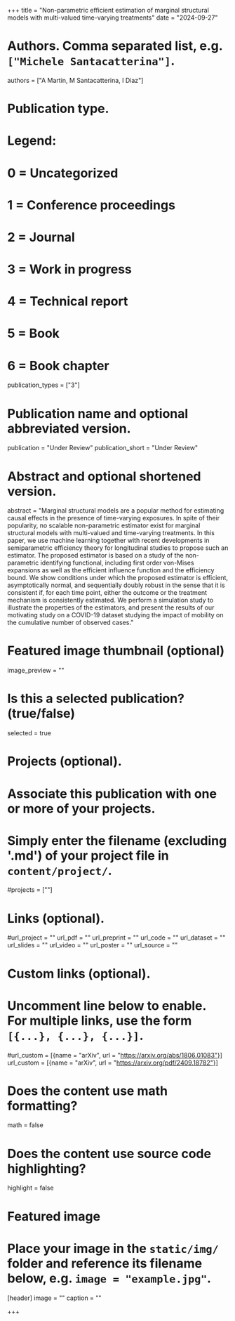 +++
title = "Non-parametric efficient estimation of marginal structural models with multi-valued time-varying treatments"
date = "2024-09-27"

# Authors. Comma separated list, e.g. `["Michele Santacatterina"]`.
authors = ["A Martin, M Santacatterina, I Diaz"]

# Publication type.
# Legend:
# 0 = Uncategorized
# 1 = Conference proceedings
# 2 = Journal
# 3 = Work in progress
# 4 = Technical report
# 5 = Book
# 6 = Book chapter
publication_types = ["3"]

# Publication name and optional abbreviated version.
publication = "Under Review"
publication_short = "Under Review"

# Abstract and optional shortened version.
abstract = "Marginal structural models are a popular method for estimating causal effects in the presence of time-varying exposures. In spite of their popularity, no scalable non-parametric estimator exist for marginal structural models with multi-valued and time-varying treatments. In this paper, we use machine learning together with recent developments in semiparametric efficiency theory for longitudinal studies to propose such an estimator. The proposed estimator is based on a study of the non-parametric identifying functional, including first order von-Mises expansions as well as the efficient influence function and the efficiency bound. We show conditions under which the proposed estimator is efficient, asymptotically normal, and sequentially doubly robust in the sense that it is consistent if, for each time point, either the outcome or the treatment mechanism is consistently estimated. We perform a simulation study to illustrate the properties of the estimators, and present the results of our motivating study on a COVID-19 dataset studying the impact of mobility on the cumulative number of observed cases."



# Featured image thumbnail (optional)
image_preview = ""

# Is this a selected publication? (true/false)
selected = true

# Projects (optional).
#   Associate this publication with one or more of your projects.
#   Simply enter the filename (excluding '.md') of your project file in `content/project/`.
#projects = [""]

# Links (optional).
#url_project = ""
url_pdf = ""
url_preprint = ""
url_code = ""
url_dataset = ""
url_slides = ""
url_video = ""
url_poster = ""
url_source = ""

# Custom links (optional).
#   Uncomment line below to enable. For multiple links, use the form `[{...}, {...}, {...}]`.
#url_custom = [{name = "arXiv", url = "https://arxiv.org/abs/1806.01083"}]
url_custom = [{name = "arXiv", url = "https://arxiv.org/pdf/2409.18782"}]

# Does the content use math formatting?
math = false

# Does the content use source code highlighting?
highlight = false

# Featured image
# Place your image in the `static/img/` folder and reference its filename below, e.g. `image = "example.jpg"`.
[header]
image = ""
caption = ""

+++




